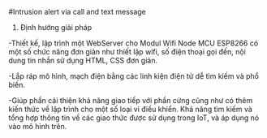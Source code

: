 #Intrusion alert via call and text message 
1. Định hướng giải pháp

-Thiết kế, lập trình một WebServer cho Modul Wifi Node MCU ESP8266 có một số chức năng đơn giản như thiết lập wifi, số điện thoại gọi đến, nội dung tin nhắn sử dụng HTML, CSS đơn giản. 

-Lắp ráp mô hình, mạch điện bằng các linh kiện điện tử dễ tìm kiếm và phổ biến.

-Giúp phần cải thiện khả năng giao tiếp với phần cứng cũng như có thêm kiến thức về lập trình cho một số loại vi điều khiển. Khả năng tìm kiếm và tổng hợp thông tin về các giao thức được sử dụng trong IoT, và áp dụng nó vào mô hình trên.
